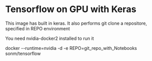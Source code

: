# Tensorflow on GPU with Keras

This image has built in keras.
It also performs git clone a repositore, specified in REPO environment

You need nvidia-docker2 installed to run it

docker --runtime=nvidia -d -e REPO=git_repo_with_Notebooks sonm/tensorflow
